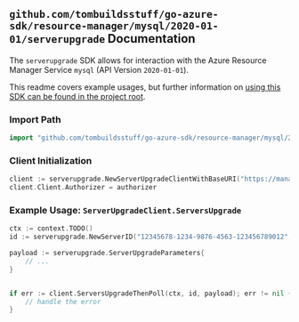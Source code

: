 
## `github.com/tombuildsstuff/go-azure-sdk/resource-manager/mysql/2020-01-01/serverupgrade` Documentation

The `serverupgrade` SDK allows for interaction with the Azure Resource Manager Service `mysql` (API Version `2020-01-01`).

This readme covers example usages, but further information on [using this SDK can be found in the project root](https://github.com/tombuildsstuff/go-azure-sdk/tree/main/docs).

### Import Path

```go
import "github.com/tombuildsstuff/go-azure-sdk/resource-manager/mysql/2020-01-01/serverupgrade"
```


### Client Initialization

```go
client := serverupgrade.NewServerUpgradeClientWithBaseURI("https://management.azure.com")
client.Client.Authorizer = authorizer
```


### Example Usage: `ServerUpgradeClient.ServersUpgrade`

```go
ctx := context.TODO()
id := serverupgrade.NewServerID("12345678-1234-9876-4563-123456789012", "example-resource-group", "serverValue")

payload := serverupgrade.ServerUpgradeParameters{
	// ...
}


if err := client.ServersUpgradeThenPoll(ctx, id, payload); err != nil {
	// handle the error
}
```
